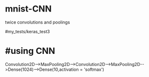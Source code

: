 # mnist-CNN
twice convolutions and poolings

#my_tests/keras_test3
# #using CNN  
Convolution2D-->MaxPooling2D-->Convolution2D-->MaxPooling2D-->Dense(1024)-->Dense(10,activation = 'softmax')
